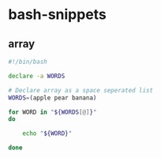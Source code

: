 # bash-snippets

## array

```bash
#!/bin/bash

declare -a WORDS

# Declare array as a space seperated list
WORDS=(apple pear banana)

for WORD in "${WORDS[@]}"
do

	echo "${WORD}"

done
```
